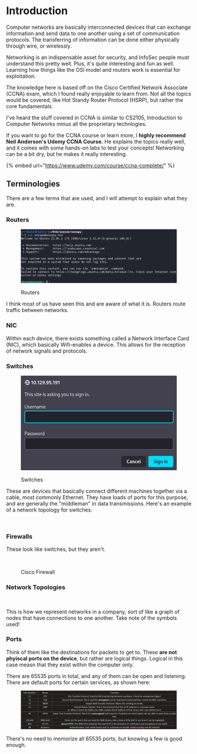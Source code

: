 # Introduction

Computer networks are basically interconnected devices that can exchange information and send data to one another using a set of communication protocols. The transferring of information can be done either physically through wire, or wirelessly.&#x20;

Networking is an indispensable asset for security, and InfoSec people must understand this pretty well. Plus, it's quite interesting and fun as well. Learning how things like the OSI model and routers work is essential for exploitation.&#x20;

The knowledge here is based off on the Cisco Certified Network Associate (CCNA) exam, which I found really enjoyable to learn from. Not all the topics would be covered, like Hot Standy Router Protocol (HSRP), but rather the core fundamentals.

I've heard the stuff covered in CCNA is similar to CS2105, Introduction to Computer Networks minus all the proprietary technlogies.&#x20;

If you want to go for the CCNA course or learn more, I **highly recommend Neil Anderson's Udemy CCNA Course.** He explains the topics really well, and it comes with some hands-on labs to test your concepts! Networking can be a bit dry, but he makes it really interesting.

{% embed url="https://www.udemy.com/course/ccna-complete/" %}

## Terminologies

There are a few terms that are used, and I will attempt to explain what they are.&#x20;

### Routers

<figure><img src="../.gitbook/assets/image (19) (2) (1).png" alt=""><figcaption><p>Routers</p></figcaption></figure>

I think most of us have seen this and are aware of what it is. Routers route traffic between networks.&#x20;

### NIC

Within each device, there exists something called a Network Interface Card (NIC), which basically Wifi-enables a device. This allows for the reception of network signals and protocols.

### Switches

<figure><img src="../.gitbook/assets/image (22) (2) (1).png" alt=""><figcaption><p>Switches</p></figcaption></figure>

These are devices that basically connect different machines together via a cable, most commonly Ethernet. They have loads of ports for this purpose, and are generally the "middleman" in data transmissions. Here's an example of a network topology for switches:

<figure><img src="../.gitbook/assets/image (14) (2) (1) (1).png" alt=""><figcaption></figcaption></figure>

### Firewalls

These look like switches, but they aren't.

<figure><img src="../.gitbook/assets/image (13) (2) (1) (1).png" alt=""><figcaption><p>Cisco Firewall</p></figcaption></figure>

### Network Topologies

<figure><img src="../.gitbook/assets/image (9) (2) (1) (1).png" alt=""><figcaption></figcaption></figure>

This is how we represent networks in a company, sort of like a graph of nodes that have connections to one another. Take note of the symbols used!

### Ports

Think of them like the destinations for packets to get to. These **are not phyiscal ports on the device**, but rather are logical things. Logical in this case measn that they exist within the computer only.

There are 65535 ports in total, and any of them can be open and listening. There are default ports for certain services, as shown here:

<figure><img src="../.gitbook/assets/image (2) (2) (1) (1) (1).png" alt=""><figcaption></figcaption></figure>

There's no need to memorize all 65535 ports, but knowing a few is good enough.
